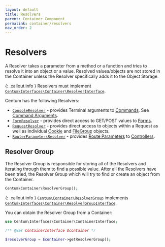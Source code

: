 ```yaml
---
layout: default
title: Resolvers
parent: Container Component
permalink: container/resolvers
nav_order: 2
---
```




# Resolvers

A Resolver takes a parameter from a method or a function and tries to resolve it into an object or a value.
Resolved values/objects are not stored in the Container unless the Resolver specifically adds it to the Object Storage.

{: .callout.info }
Resolvers must implement [`Centum\Interfaces\Container\ResolverInterface`](https://github.com/SidRoberts/centum/blob/main/src/Interfaces/Container/ResolverInterface.php).

Centum has the following Resolvers:

- [`ConsoleResolver`](https://github.com/SidRoberts/centum/blob/main/src/Container/Resolver/ConsoleResolver.php) - provides Terminal arguments to [Commands](../console/commands.md). See [Command Arguments](../console/commands.md#command-arguments).
- [`FormResolver`](https://github.com/SidRoberts/centum/blob/main/src/Container/Resolver/FormResolver.php) - provides direct access to GET/POST values to [Forms](../http/forms.md).
- [`RequestResolver`](https://github.com/SidRoberts/centum/blob/main/src/Container/Resolver/RouterRequestResolver.php) - provides direct access to objects within a Request as well as individual [Cookie](../http/cookies.md) and [FileGroup](../http/files.md) objects.
- [`RouterParametersResolver`](https://github.com/SidRoberts/centum/blob/main/src/Container/Resolver/RouterParametersResolver.php) - provides [Route Parameters](../router/dynamic-urls.md) to [Controllers](../router/routes.md).



## Resolver Group

The Resolver Group is responsible for storing all of the Resolvers and iterating through them to find a possible value.
After all the Resolvers have been tried, the Resolver Group which will try to find or create an object from the Container.

```php
Centum\Container\ResolverGroup();
```

{: .callout.info }
[`Centum\Container\ResolverGroup`](https://github.com/SidRoberts/centum/blob/main/src/Container/ResolverGroup.php) implements [`Centum\Interfaces\Container\ResolverGroupInterface`](https://github.com/SidRoberts/centum/blob/main/src/Interfaces/Container/ResolverGroupInterface.php).

You can obtain the Resolver Group from a Container:

```php
use Centum\Interfaces\Container\ContainerInterface;

/** @var ContainerInterface $container */

$resolverGroup = $container->getResolverGroup();
```

